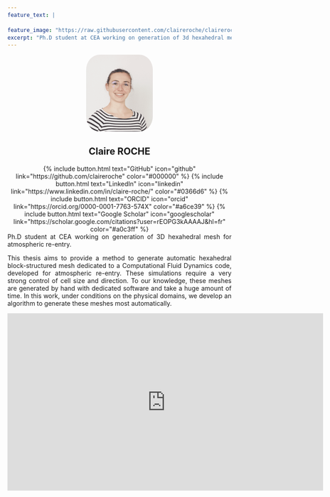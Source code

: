 ```yaml
---
feature_text: |
  
feature_image: "https://raw.githubusercontent.com/claireroche/claireroche.github.io/main/images/lilly.png"
excerpt: "Ph.D student at CEA working on generation of 3d hexahedral mesh for atmospheric re-entry."
---
```


<center>
<!-- {% include figure.html image="/images/ID.png" position="right" width="150" border-radius="50%" %} -->
<img src="/images/ID.png" height="auto" position="right" width="150" style="border-radius:20%">

<br>

<h2> Claire ROCHE </h2>

</center>

<center>
{% include button.html text="GitHub" icon="github" link="https://github.com/claireroche" color="#000000" %} {% include button.html text="LinkedIn" icon="linkedin" link="https://www.linkedin.com/in/claire-roche/" color="#0366d6" %} {% include button.html text="ORCID" icon="orcid" link="https://orcid.org/0000-0001-7763-574X" color="#a6ce39" %} {% include button.html text="Google Scholar" icon="googlescholar" link="https://scholar.google.com/citations?user=rEOPG3kAAAAJ&hl=fr" color="#a0c3ff" %}
</center>


<div style="text-align: justify">
Ph.D student at CEA working on generation of 3D hexahedral mesh for atmospheric re-entry.

This thesis aims to provide a method to generate automatic hexahedral block-structured mesh dedicated to a Computational Fluid Dynamics code, developed for atmospheric re-entry.
These simulations require a very strong control of cell size and direction. To our knowledge, these meshes are generated by hand with dedicated software and take a huge amount of time.
In this work, under conditions on the physical domains, we develop an algorithm to generate these meshes most automatically.
</div>

<iframe src="https://www.linkedin.com/embed/feed/update/urn:li:ugcPost:7247631115023192065?compact=1" height="399" width="710" frameborder="0" allowfullscreen="" title="Post intégré"></iframe>